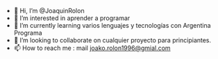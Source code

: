 - 👋 Hi, I’m @JoaquinRolon
- 👀 I’m interested in  aprender a programar
- 🌱 I’m currently learning  varios lenguajes y tecnologías con Argentina Programa
- 💞️ I’m looking to collaborate on  cualquier proyecto para principiantes.
- 📫 How to reach me : mail joako.rolon1996@gmial.com
<!---
JoaquinRolon/JoaquinRolon is a ✨ special ✨ repository because its `README.md` (this file) appears on your GitHub profile.
You can click the Preview link to take a look at your changes.
--->

